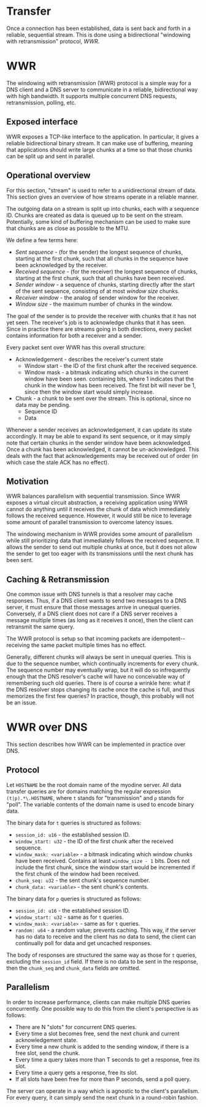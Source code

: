 # Transfer

Once a connection has been established, data is sent back and forth in a reliable, sequential stream. This is done using a bidirectional "windowing with retransmission" protocol, *WWR*.

# WWR

The windowing with retransmission (WWR) protocol is a simple way for a DNS client and a DNS server to communicate in a reliable, bidirectional way with high bandwidth. It supports multiple concurrent DNS requests, retransmission, polling, etc.

## Exposed interface

WWR exposes a TCP-like interface to the application. In particular, it gives a reliable bidirectional binary stream. It can make use of buffering, meaning that applications should write large chunks at a time so that those chunks can be split up and sent in parallel.

## Operational overview

For this section, "stream" is used to refer to a unidirectional stream of data. This section gives an overview of how streams operate in a reliable manner.

The outgoing data on a stream is split up into chunks, each with a sequence ID. Chunks are created as data is queued up to be sent on the stream. Potentially, some kind of buffering mechanism can be used to make sure that chunks are as close as possible to the MTU.

We define a few terms here:

 * *Sent sequence* - (for the sender) the longest sequence of chunks, starting at the first chunk, such that all chunks in the sequence have been acknowledged by the receiver.
 * *Received sequence* - (for the receiver) the longest sequence of chunks, starting at the first chunk, such that all chunks have been received.
 * *Sender window* - a sequence of chunks, starting directly after the start of the sent sequence, consisting of at most *window size* chunks.
 * *Receiver window* - the analog of sender window for the receiver.
 * *Window size* - the maximum number of chunks in the window.

The goal of the sender is to provide the receiver with chunks that it has not yet seen. The receiver's job is to acknowledge chunks that it has seen. Since in practice there are streams going in both directions, every packet contains information for both a receiver and a sender.

Every packet sent over WWR has this overall structure:

 * Acknowledgement - describes the receiver's current state
   * Window start - the ID of the first chunk after the received sequence.
   * Window mask - a bitmask indicating which chunks in the current window have been seen. containing  bits, where 1 indicates that the chunk in the window has been received. The first bit will never be 1, since then the window start would simply increase.
 * Chunk - a chunk to be sent over the stream. This is optional, since no data may be pending.
   * Sequence ID
   * Data

Whenever a sender receives an acknowledgement, it can update its state accordingly. It may be able to expand its sent sequence, or it may simply note that certain chunks in the sender window have been acknowledged. Once a chunk has been acknowledged, it cannot be un-acknowledged. This deals with the fact that acknowledgements may be received out of order (in which case the stale ACK has no effect).

## Motivation

WWR balances parallelism with sequential transmission. Since WWR exposes a virtual circuit abstraction, a receiving application using WWR cannot do anything until it receives the chunk of data which immediately follows the received sequence. However, it would still be nice to leverage some amount of parallel transmission to overcome latency issues.

The windowing mechanism in WWR provides some amount of parallelism while still prioritizing data that immediately follows the received sequence. It allows the sender to send out multiple chunks at once, but it does not allow the sender to get too eager with its transmissions until the next chunk has been sent.

## Caching & Retransmission

One common issue with DNS tunnels is that a resolver may cache responses. Thus, if a DNS client wants to send two messages to a DNS server, it must ensure that those messages arrive in unequal queries. Conversely, if a DNS client does not care if a DNS server receives a message multiple times (as long as it receives it once), then the client can retransmit the same query.

The WWR protocol is setup so that incoming packets are idempotent--receiving the same packet multiple times has no effect.

Generally, different chunks will always be sent in unequal queries. This is due to the sequence number, which continually increments for every chunk. The sequence number may eventually wrap, but it will do so infrequently enough that the DNS resolver's cache will have no conceivable way of remembering such old queries. There is of course a wrinkle here: what if the DNS resolver stops changing its cache once the cache is full, and thus memorizes the first few queries? In practice, though, this probably will not be an issue.

# WWR over DNS

This section describes how WWR can be implemented in practice over DNS.

## Protocol

Let `HOSTNAME` be the root domain name of the myodine server. All data transfer queries are for domains matching the regular expression `(t|p).*\.HOSTNAME`, where `t` stands for "transmission" and `p` stands for "poll". The variable contents of the domain name is used to encode binary data.

The binary data for `t` queries is structured as follows:

 * `session_id: u16` - the established session ID.
 * `window_start: u32` - the ID of the first chunk after the received sequence.
 * `window_mask: <variable>` - a bitmask indicating which window chunks have been received. Contains at least `window_size - 1` bits. Does not include the first chunk, since the window start would be incremented if the first chunk of the window had been received.
 * `chunk_seq: u32` - the sent chunk's sequence number.
 * `chunk_data: <variable>` - the sent chunk's contents.

The binary data for `p` queries is structured as follows:

 * `session_id: u16` - the established session ID.
 * `window_start: u32` - same as for `t` queries.
 * `window_mask: <variable>` - same as for `t` queries.
 * `random: u64` - a random value; prevents caching. This way, if the server has no data to receive and the client has no data to send, the client can continually poll for data and get uncached responses.

The body of responses are structured the same way as those for `t` queries, excluding the `session_id` field. If there is no data to be sent in the response, then the `chunk_seq` and `chunk_data` fields are omitted.

## Parallelism

In order to increase performance, clients can make multiple DNS queries concurrently. One possible way to do this from the client's perspective is as follows:

 * There are N "slots" for concurrent DNS queries.
 * Every time a slot becomes free, send the next chunk and current acknowledgement state.
 * Every time a new chunk is added to the sending window, if there is a free slot, send the chunk.
 * Every time a query takes more than T seconds to get a response, free its slot.
 * Every time a query gets a response, free its slot.
 * If all slots have been free for more than P seconds, send a poll query.

The server can operate in a way which is agnostic to the client's parallelism. For every query, it can simply send the next chunk in a round-robin fashion.
